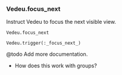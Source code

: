 ### Vedeu.focus_next

Instruct Vedeu to focus the next visible view.

    Vedeu.focus_next

    Vedeu.trigger(:_focus_next_)

@todo Add more documentation.
- How does this work with groups?
